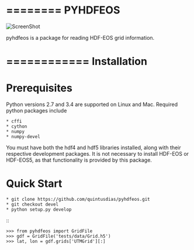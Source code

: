 ========
PYHDFEOS
========

![ScreenShot](https://github.com/quintusdias/pyhdfeos/blob/issue37/docs/source/misr.png)

pyhdfeos is a package for reading HDF-EOS grid information.


============
Installation
============

Prerequisites
=============
Python versions 2.7 and 3.4 are supported on Linux and Mac.  Required python
packages include

    * cffi
    * cython
    * numpy
    * numpy-devel

You must have both the hdf4 and hdf5 libraries installed, along with their
respective development packages.  It is not necessary to install HDF-EOS or 
HDF-EOS5, as that functionality is provided by this package.

Quick Start
===========
    * git clone https://github.com/quintusdias/pyhdfeos.git
    * git checkout devel
    * python setup.py develop

::
    
    >>> from pyhdfeos import GridFile
    >>> gdf = GridFile('tests/data/Grid.h5')
    >>> lat, lon = gdf.grids['UTMGrid'][:]
